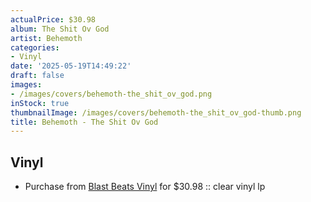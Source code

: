 ```yaml
---
actualPrice: $30.98
album: The Shit Ov God
artist: Behemoth
categories:
- Vinyl
date: '2025-05-19T14:49:22'
draft: false
images:
- /images/covers/behemoth-the_shit_ov_god.png
inStock: true
thumbnailImage: /images/covers/behemoth-the_shit_ov_god-thumb.png
title: Behemoth - The Shit Ov God
---
```


## Vinyl
* Purchase from [Blast Beats Vinyl](https://blastbeatsvinyl.com/products/behemoth-the-shit-ov-god-clear-vinyl-lp) for $30.98 :: clear vinyl lp
